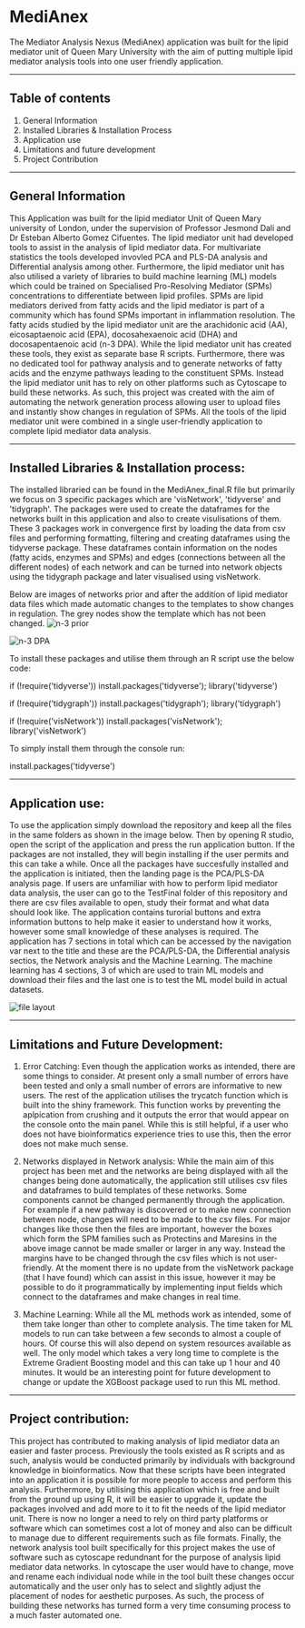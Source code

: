 # MediAnex
The Mediator Analysis Nexus (MediAnex) application was built for the lipid mediator unit of Queen Mary University with the aim of putting multiple lipid mediator analysis tools into one user friendly application.
***
## **Table of contents**
1. General Information
2. Installed Libraries & Installation Process
3. Application use
4. Limitations and future development
5. Project Contribution
***
## General Information
This Application was built for the lipid mediator Unit of Queen Mary university of London, under the supervision of Professor Jesmond Dali and Dr Esteban Alberto Gomez Cifuentes. The lipid mediator unit had developed tools to assist in the analysis of lipid mediator data. For multivariate statistics the tools developed invovled PCA and PLS-DA analysis and Differential analysis among other. Furthermore, the lipid mediator unit has also utilised a variety of libraries to build machine learning (ML) models which could be trained on Specialised Pro-Resolving Mediator (SPMs) concentrations to differentiate between lipid profiles. SPMs are lipid mediators derived from fatty acids and the lipid mediator is part of a community which has found SPMs important in inflammation resolution. The fatty acids studied by the lipid mediator unit are the arachidonic acid (AA), eicosaptaenoic acid (EPA), docosahexaenoic acid (DHA) and docosapentaenoic acid (n-3 DPA). While the lipid mediator unit has created these tools, they exist as separate base R scripts. Furthermore, there was no dedicated tool for pathway analysis and to generate networks of fatty acids and the enzyme pathways leading to the constituent SPMs. Instead the lipid mediator unit has to rely on other platforms such as Cytoscape to build these networks. As such, this project was created with the aim of automating the network generation process allowing user to upload files and instantly show changes in regulation of SPMs. All the tools of the lipid mediator unit were combined in a single user-friendly application to complete lipid mediator data analysis.
***
## Installed Libraries & Installation process:
The installed libraried can be found in the MediAnex_final.R file but primarily we focus on 3 specific packages which are 'visNetwork', 'tidyverse' and 'tidygraph'. The packages were used to create the dataframes for the networks built in this application and also to create visulisations of them. These 3 packages work in convergence first by loading the data from csv files and performing formatting, filtering and creating dataframes using the tidyverse package. These dataframes contain information on the nodes (fatty acids, enzymes and SPMs) and edges (connections between all the different nodes) of each network and can be turned into network objects using the tidygraph package and later visualised using visNetwork. 

Below are images of networks prior and after the addition of lipid mediator data files which made automatic changes to the templates to show changes in regulation. The grey nodes show the template which has not been changed.
![n-3 prior](https://github.com/user-attachments/assets/554b3ffe-a08f-4839-b134-53cbca8c0a8f)

![n-3 DPA](https://github.com/user-attachments/assets/5199424d-f721-4749-b344-e2b9093aa110)

To install these packages and utilise them through an R script use the below code:

  if (!require('tidyverse')) install.packages('tidyverse'); library('tidyverse')
  
  if (!require('tidygraph')) install.packages('tidygraph'); library('tidygraph')
  
  if (!require('visNetwork')) install.packages('visNetwork'); library('visNetwork')

To simply install them through the console run:

  install.packages('tidyverse')
***
## Application use:
To use the application simply download the repository and keep all the files in the same folders as shown in the image below. Then by opening R studio, open the script of the application and press the run application button. If the packages are not installed, they will begin installing if the user permits and this can take a while. Once all the packages have succesfully installed and the application is initiated, then the landing page is the PCA/PLS-DA analysis page. If users are unfamiliar with how to perform lipid mediator data analysis, the user can go to the TestFinal folder of this repository and there are csv files available to open, study their format and what data should look like. The application contains turorial buttons and extra information buttons to help make it easier to understand how it works, however some small knowledge of these analyses is required. The application has 7 sections in total which can be accessed by the navigation var next to the title and these are the PCA/PLS-DA, the Differential analysis sectios, the Network analysis and the Machine Learning. The machine learning has 4 sections, 3 of which are used to train ML models and download their files and the last one is to test the ML model build in actual datasets.

![file layout](https://github.com/user-attachments/assets/42d09f42-5e1e-438e-8f0e-7dd6e67e398d)


***
## Limitations and Future Development:

1. Error Catching:
Even though the application works as intended, there are some things to consider. At present only a small number of errors have been tested and only a small number of errors are informative to new users. The rest of the application utilises the trycatch function which is built into the shiny framework. This function works by preventing the aplpication from crushing and it outputs the error that would appear on the console onto the main panel. While this is still helpful, if a user who does not have bioinformatics experience tries to use this, then the error does not make much sense.

2. Networks displayed in Network analysis:
While the main aim of this project has been met and the networks are being displayed with all the changes being done automatically, the application still utilises csv files and dataframes to build templates of these networks. Some components cannot be changed permanently through the application. For example if a new pathway is discovered or to make new connection between node, changes will need to be made to the csv files. For major changes like those then the files are important, however the boxes which form the SPM families such as Protectins and Maresins in the above image cannot be made smaller or larger in any way. Instead the margins have to be changed through the csv files which is not user-friendly. At the moment there is no update from the visNetwork package (that I have found) which can assist in this issue, however it may be possible to do it programmatically by implementing input fields which connect to the dataframes and make changes in real time.

3. Machine Learning:
While all the ML methods work as intended, some of them take longer than other to complete analysis. The time taken for ML models to run can take between a few seconds to almost a couple of hours. Of course this will also depend on system resources available as well. The only model which takes a very long time to complete is the Extreme Gradient Boosting model and this can take up 1 hour and 40 minutes. It would be an interesting point for future development to change or update the XGBoost package used to run this ML method.

***
## Project contribution:
This project has contributed to making analysis of lipid mediator data an easier and faster process. Previously the tools existed as R scripts and as such, analysis would be conducted primarily by individuals with background knowledge in bioinformatics. Now that these scripts have been integrated into an application it is possible for more people to access and perform this analysis. Furthermore, by utilising this application which is free and built from the ground up using R, it will be easier to upgrade it, update the packages involved and add more to it to fit the needs of the lipid mediator unit. There is now no longer a need to rely on third party platforms or software which can sometimes cost a lot of money and also can be difficult to manage due to different requirements such as file formats. Finally, the network analysis tool built specifically for this project makes the use of software such as cytoscape redundnant for the purpose of analysis lipid mediator data networks. In cytoscape the user would have to change, move and rename each individual node while in the tool built these changes occur automatically and the user only has to select and slightly adjust the placement of nodes for aesthetic purposes. As such, the process of building these networks has turned form a very time consuming process to a much faster automated one. 
